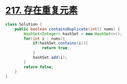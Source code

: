 # [217. 存在重复元素](https://leetcode.cn/problems/contains-duplicate/)

```java
class Solution {
    public boolean containsDuplicate(int[] nums) {
        HashSet<Integer> hashSet = new HashSet<>();
        for(int i : nums){
            if(hashSet.contains(i)){
                return true;
            }
            hashSet.add(i);
        }
        return false;
    }
}
```

